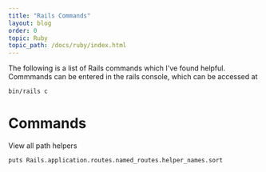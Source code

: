 ```yaml
---
title: "Rails Commands"
layout: blog
order: 0
topic: Ruby
topic_path: /docs/ruby/index.html
---
```

The following is a list of Rails commands which I've found helpful. Commmands can be entered in the rails console, which can be accessed at
```bash
bin/rails c
```

# Commands
View all path helpers
```bash
puts Rails.application.routes.named_routes.helper_names.sort
```